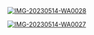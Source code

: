 
<a href="https://ibb.co/VLxdh65"><img src="https://i.ibb.co/zmF1LdD/IMG-20230514-WA0028.jpg" alt="IMG-20230514-WA0028" border="0"></a>

<a href="https://ibb.co/2Z90BVQ"><img src="https://i.ibb.co/BnpHRWx/IMG-20230514-WA0027.jpg" alt="IMG-20230514-WA0027" border="0"></a>